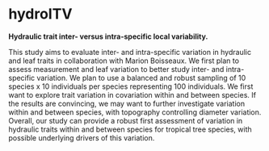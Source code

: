 # hydroITV

**Hydraulic trait inter- versus intra-specific local variability.**

This study aims to evaluate inter- and intra-specific variation in hydraulic and leaf traits in collaboration with Marion Boisseaux. We first plan to assess measurement and leaf variation to better study inter- and intra-specific variation. We plan to use a balanced and robust sampling of 10 species x 10 individuals per species representing 100 individuals. We first want to explore trait variation in covariation within and between species. If the results are convincing, we may want to further investigate variation within and between species, with topography controlling diameter variation. Overall, our study can provide a robust first assessment of variation in hydraulic traits within and between species for tropical tree species, with possible underlying drivers of this variation.
